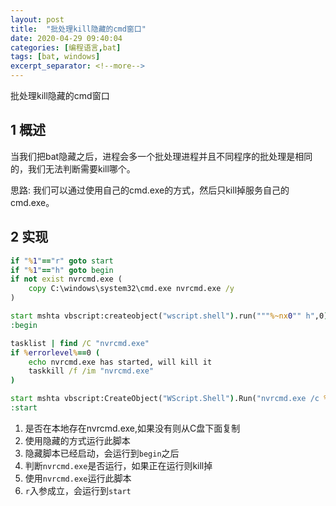 ```yaml
---
layout: post
title:  "批处理kill隐藏的cmd窗口"
date: 2020-04-29 09:40:04
categories: [编程语言,bat]
tags: [bat, windows]
excerpt_separator: <!--more-->
---
```

批处理kill隐藏的cmd窗口
<!--more-->

## 1 概述

当我们把bat隐藏之后，进程会多一个批处理进程并且不同程序的批处理是相同的，我们无法判断需要kill哪个。

思路:
我们可以通过使用自己的cmd.exe的方式，然后只kill掉服务自己的cmd.exe。

## 2 实现

```bat
if "%1"=="r" goto start
if "%1"=="h" goto begin
if not exist nvrcmd.exe (
    copy C:\windows\system32\cmd.exe nvrcmd.exe /y
)

start mshta vbscript:createobject("wscript.shell").run("""%~nx0"" h",0)(window.close)&&exit
:begin

tasklist | find /C "nvrcmd.exe"
if %errorlevel%==0 (
    echo nvrcmd.exe has started, will kill it
    taskkill /f /im "nvrcmd.exe"
)

start mshta vbscript:CreateObject("WScript.Shell").Run("nvrcmd.exe /c %~nx0 r",0)(window.close)&&exit
:start
```

1. 是否在本地存在nvrcmd.exe,如果没有则从C盘下面复制
2. 使用隐藏的方式运行此脚本
3. 隐藏脚本已经启动，会运行到`begin`之后
4. 判断`nvrcmd.exe`是否运行，如果正在运行则kill掉
5. 使用`nvrcmd.exe`运行此脚本
6. `r`入参成立，会运行到`start`